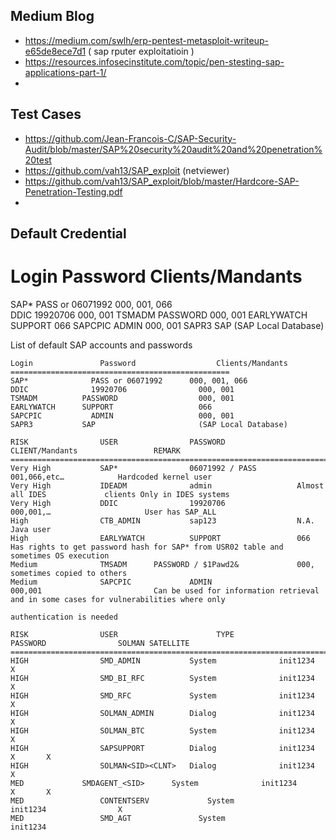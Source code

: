 ## Medium Blog
- https://medium.com/swlh/erp-pentest-metasploit-writeup-e65de8ece7d1  ( sap rputer exploitatioin )
- https://resources.infosecinstitute.com/topic/pen-stesting-sap-applications-part-1/
- 

## Test Cases 
- https://github.com/Jean-Francois-C/SAP-Security-Audit/blob/master/SAP%20security%20audit%20and%20penetration%20test
- https://github.com/vah13/SAP_exploit (netviewer)
- https://github.com/vah13/SAP_exploit/blob/master/Hardcore-SAP-Penetration-Testing.pdf
- 

## Default Credential

   Login		   Password		            Clients/Mandants
   =================================================================
   SAP* 		    PASS or 06071992        000, 001, 066  
   DDIC 	    	19920706	              000, 001
   TSMADM 		  PASSWORD	            	000, 001
   EARLYWATCH 	SUPPORT	      	      	066
   SAPCPIC 		  ADMIN   	            	000, 001
   SAPR3 		    SAP 		              	(SAP Local Database)
   
   List of default SAP accounts and passwords

    Login		        Password		          Clients/Mandants
    =================================================
    SAP* 		      PASS or 06071992     	000, 001, 066  
    DDIC 		      19920706		          000, 001
    TSMADM 		    PASSWORD		          000, 001
    EARLYWATCH 		SUPPORT			          066
    SAPCPIC 		  ADMIN   		          000, 001
    SAPR3 		    SAP 			          (SAP Local Database)

	RISK 				USER 				PASSWORD 			        	CLIENT/Mandants               	REMARK
	==========================================================================================================================================================================
	Very High 			SAP* 				06071992 / PASS 			001,066,etc… 	      	Hardcoded kernel user
	Very High 			IDEADM 				admin					Almost all IDES	           	clients Only in IDES systems
	Very High 			DDIC 				19920706 				000,001,… 		              User has SAP_ALL
	High 				CTB_ADMIN 			sap123 					N.A. 			                  Java user
	High 				EARLYWATCH 			SUPPORT 				066			                    Has rights to get password hash for SAP* from USR02 table and sometimes OS execution
	Medium 				TMSADM		PASSWORD / $1Pawd2&     		000, 			          sometimes copied to others
	Medium  			SAPCPIC 			ADMIN 					000,001			                Can be used for information retrieval and in some cases for vulnerabilities where only
																	                                        authentication is needed
																						
	RISK 				USER 				      TYPE 				PASSWORD 				SOLMAN SATELLITE
	==============================================================================================================
	HIGH 				SMD_ADMIN 			System 				init1234 				X
	HIGH 				SMD_BI_RFC 			System 				init1234 				X
	HIGH 				SMD_RFC 		  	System 				init1234 				X
	HIGH 				SOLMAN_ADMIN 		Dialog 				init1234 				X
	HIGH 				SOLMAN_BTC 			System 				init1234 				X
	HIGH 				SAPSUPPORT 			Dialog 				init1234 				X 		X
	HIGH 				SOLMAN<SID><CLNT>	Dialog 				init1234 				X
	MED   			SMDAGENT_<SID> 		System 				init1234 				X 		X
	MED 				CONTENTSERV 			System 				init1234 				X
	MED 				SMD_AGT 			  System 				init1234    
   
